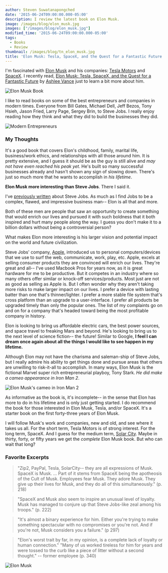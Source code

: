 ```yaml
---
author: Steven Suwatanapongched
date: '2015-06-24T09:00:00.000-05:00'
description: I review the latest book on Elon Musk.
image: /images/blog/elon_musk.jpg
images: ["/images/blog/elon_musk.jpg"]
modified_time: '2015-06-24T09:00:00.000-05:00'
tags:
  - Books
  - Review
thumbnail: /images/blog/tn_elon_musk.jpg
title: 'Elon Musk: Tesla, SpaceX, and the Quest for a Fantastic Future'
---
```



I'm fascinated with [Elon Musk](https://en.wikipedia.org/wiki/Elon_Musk) and his companies: [Tesla Motors](http://www.teslamotors.com/) and [SpaceX](http://www.spacex.com/). I recently read, [Elon Musk: Tesla, SpaceX, and the Quest for a Fantastic Future](http://www.amazon.com/gp/product/0062301233/ref=as_li_tl?ie=UTF8&camp=1789&creative=390957&creativeASIN=0062301233&linkCode=as2&tag=sunpech-20&linkId=DBEJPF4ZP7PKKX4U) by [Ashlee Vance](http://www.amazon.com/Ashlee-Vance/e/B003YLHAJG/) just to learn a bit more about him.

![Elon Musk Book](/images/blog/elon_musk.jpg)

I like to read books on some of the best entrepreneurs and companies in modern times. Everyone from Bill Gates, Michael Dell, Jeff Bezos, Tony Hsieh, Jason Fried, Larry Page, Sergey Brin, to Steve Jobs. I really enjoy reading how they think and what they did to build the businesses they did.

![Modern Entrepreneurs](/images/blog/entrepreneurs_books.jpg)

### My Thoughts

It's a good book that covers Elon's childhood, family, marital life, business/work ethics, and relationships with all those around him. It is pretty extensive, and I guess it should be as the guy is still alive and *may not have even reached his peak yet*. He's built so many successful businesses already and hasn't shown any sign of slowing down. There's just so much more that he wants to accomplish in *his lifetime*.

**Elon Musk more interesting than Steve Jobs**.  There I said it.

I've [previously written](/2015/06/becoming-steve-jobs) about Steve Jobs. As much as I find Jobs to be a complex, flawed, and impressive business man-- Elon is all that and more.

Both of these men are people that saw an opportunity to create something that would enrich our lives and pursued it with such boldness that it both inspired and hurt many people along the way. I guess you don't make it to a billion dollars without being a controversial person?

What makes Elon more interesting is his larger vision and potential impact on the world and future civilization.

Steve Jobs' company, [Apple](http://www.apple.com), introduced us to personal computers/devices that we use to surf the web, communicate, work, play, etc. Apple, excels at selling consumer products they are convinced will enrich our lives. They're great and all-- I've used Macbook Pros for years now, as it is great hardware for me to be productive. But it competes in an industry where so many others offer similar or knock-off services/products. Most just are not as good as selling as Apple is. But I often wonder why they aren't taking more risks to make larger impact on our lives. I prefer a device with lasting batter than one that's thinner/lighter. I prefer a more stable file system that's cross platform than an upgrade to a user-interface. I prefer all products be upgraded timely than only the popular ones. The list of my complaints go on and on for a company that's headed toward being the most profitable company in history.

Elon is looking to bring us affordable electric cars, the best power sources, and space travel to freaking Mars and beyond. He's looking to bring us to the next level of science fiction-- the future! Similar to Google, **I feel I can dream once again about all the things I would like to see happen in my lifetime.**

Although Elon may not have the charisma and saleman-ship of Steve Jobs, but I really admire his ability to get things done and pursue areas that others are unwilling to risk-it-all to accomplish. In many ways, Elon Musk is the fictional Marvel super rich entrepreneurial playboy, Tony Stark. *He did make a cameo appearance in Iron Man 2*.

![Elon Musk's cameo in Iron Man 2](/images/blog/stark_musk.jpg)

As informative as the book is, it's incomplete-- in the sense that Elon has more to do in his lifetime and is only just getting started. I do recommend the book for those interested in Elon Musk, Tesla, and/or SpaceX. It's a starter book on the first forty-three years of Elon Musk.

I will follow Musk's work and companies, new and old, and see where it takes us all. For the short term, Tesla Motors is of strong interest. For the long term, SpaceX. And I guess for the medium term, [Solar City](http://www.solarcity.com/). Maybe in thirty, forty, or fifty years we get the *complete* Elon Musk book. But who can wait that long?

### Favorite Excerpts

> "Zip2, PayPal, Tesla, SolarCity-- they are all expressions of Musk. SpaceX is Musk. ... Part of it stems from SpaceX being the apotheosis of the Cult of Musk. Employees fear Musk. They adore Musk. They give up their lives for Musk, and they do all of this simultaneously." (p. 218)

> "SpaceX and Musk also seem to inspire an unusual level of loyalty. Musk has managed to conjure up that Steve Jobs-like zeal among his troops." (p. 222)

> "It's almost a binary experience for him. Either you're trying to make something spectacular with no compromises or you're not. And if you're not, Musk considers you a failure." (p 297)

> "Elon's worst trait by far, in my opinion, is a complete lack of loyalty or human connection." "Many of us worked tireless for him for years and were tossed to the curb like a piece of litter without a second thought." -- former employee (p. 340)

![Elon Musk](https://images-na.ssl-images-amazon.com/images/I/51lwGdYA0tL._SL250_.jpg)